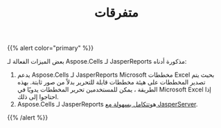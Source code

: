 ﻿---
title: متفرقات
type: docs
weight: 70
url: /ar/jasperreports/miscellaneous/
---
{{% alert color="primary" %}} 

بعض الميزات الفعالة لـ Aspose.Cells لـ JasperReports مذكورة أدناه:

1. يدعم Aspose.Cells لـ JasperReports Microsoft مخططات Excel بحيث يتم تصدير المخططات على هيئة مخططات قابلة للتحرير بدلاً من صور ثابتة. بهذه الطريقة ، يمكن للمستخدمين تحرير المخططات يدويًا في Microsoft Excel إذا احتاجوا إلى ذلك.
 2. Aspose.Cells لـ JasperReports هو[تتكامل بسهولة مع JasperServer](/cells/ar/jasperreports/integration-with-jasperserver/).

{{% /alert %}}
